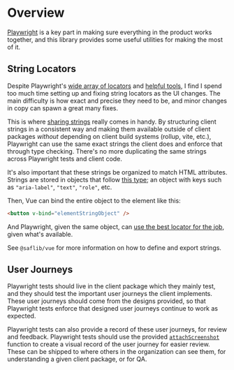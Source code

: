 # Overview

[Playwright](https://playwright.dev/) is a key part in making sure everything in the product works together, and this library provides some useful utilities for making the most of it.

## String Locators

Despite Playwright's [wide array of locators](https://playwright.dev/docs/locators) and [helpful tools](https://playwright.dev/docs/codegen), I find I spend too much time setting up and fixing string locators as the UI changes. The main difficulty is how exact and precise they need to be, and minor changes in copy can spawn a great many fixes.

This is where [sharing strings](../../best-practices.md#specify-and-enforce-shared-apis-models-and-strings) really comes in handy. By structuring client strings in a consistent way and making them available outside of client packages _without_ depending on client build systems (rollup, vite, etc.), Playwright can use the same exact strings the client does and enforce that through type checking. There's no more duplicating the same strings across Playwright tests and client code.

It's also important that these strings be organized to match HTML attributes. Strings are stored in objects that follow [this type](../../utils/docs/ref/interfaces/ElementStringObject.md); an object with keys such as `"aria-label"`, `"text"`, `"role"`, etc.

Then, Vue can bind the entire object to the element like this:

```html
<button v-bind="elementStringObject" />
```

And Playwright, given the same object, can [use the best locator for the job](https://github.com/sderickson/saflib/blob/3d6b57ea4a4e4abcdca96826413585c3a0844c1d/playwright/index.ts#L26-L48), given what's available.

See `@saflib/vue` for more information on how to define and export strings.

## User Journeys

Playwright tests should live in the client package which they mainly test, and they should test the important user journeys the client implements. These user journeys should come from the designs provided, so that Playwright tests enforce that designed user journeys continue to work as expected.

Playwright tests can also provide a record of these user journeys, for review and feedback. Playwright tests should use the provided [`attachScreenshot`](./ref/functions/attachScreenshot.md) function to create a visual record of the user journey for easier review. These can be shipped to where others in the organization can see them, for understanding a given client package, or for QA.
